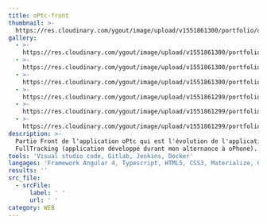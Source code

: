 ```yaml
---
title: oPtc-front
thumbnail: >-
  https://res.cloudinary.com/ygout/image/upload/v1551861300/portfolio/optc-front/Capture.jpg
gallery:
  - >-
    https://res.cloudinary.com/ygout/image/upload/v1551861300/portfolio/optc-front/Capture4.jpg
  - >-
    https://res.cloudinary.com/ygout/image/upload/v1551861300/portfolio/optc-front/Capture5.jpg
  - >-
    https://res.cloudinary.com/ygout/image/upload/v1551861300/portfolio/optc-front/Capture.jpg
  - >-
    https://res.cloudinary.com/ygout/image/upload/v1551861299/portfolio/optc-front/Capture8.jpg
  - >-
    https://res.cloudinary.com/ygout/image/upload/v1551861299/portfolio/optc-front/Capture2.jpg
  - >-
    https://res.cloudinary.com/ygout/image/upload/v1551861299/portfolio/optc-front/Capture3.jpg
description: >-
  Partie Front de l'application oPtc qui est l'évolution de l'application
  FullTracking (application développé durant mon alternance à oPhone).
tools: 'Visual studio code, Gitlab, Jenkins, Docker'
langages: 'Framework Angular 4, Typescript, HTML5, CSS3, Materialize, OpenStreetmap API'
results: ''
src_file:
  - srcFile:
      label: ' '
      url: ' '
category: WEB
---
```



